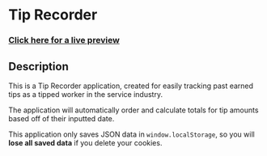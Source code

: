 # Tip Recorder

### [Click here for a live preview](https://kylbutlr.github.io/tip-recorder/)

## Description

This is a Tip Recorder application, created for easily tracking past earned tips as a tipped worker in the service industry.

The application will automatically order and calculate totals for tip amounts based off of their inputted date.

This application only saves JSON data in `window.localStorage`, so you will **lose all saved data** if you delete your cookies.
